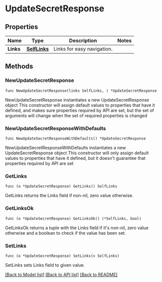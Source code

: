# UpdateSecretResponse

## Properties

Name | Type | Description | Notes
------------ | ------------- | ------------- | -------------
**Links** | [**SelfLinks**](SelfLinks.md) | Links for easy navigation. | 

## Methods

### NewUpdateSecretResponse

`func NewUpdateSecretResponse(links SelfLinks, ) *UpdateSecretResponse`

NewUpdateSecretResponse instantiates a new UpdateSecretResponse object
This constructor will assign default values to properties that have it defined,
and makes sure properties required by API are set, but the set of arguments
will change when the set of required properties is changed

### NewUpdateSecretResponseWithDefaults

`func NewUpdateSecretResponseWithDefaults() *UpdateSecretResponse`

NewUpdateSecretResponseWithDefaults instantiates a new UpdateSecretResponse object
This constructor will only assign default values to properties that have it defined,
but it doesn't guarantee that properties required by API are set

### GetLinks

`func (o *UpdateSecretResponse) GetLinks() SelfLinks`

GetLinks returns the Links field if non-nil, zero value otherwise.

### GetLinksOk

`func (o *UpdateSecretResponse) GetLinksOk() (*SelfLinks, bool)`

GetLinksOk returns a tuple with the Links field if it's non-nil, zero value otherwise
and a boolean to check if the value has been set.

### SetLinks

`func (o *UpdateSecretResponse) SetLinks(v SelfLinks)`

SetLinks sets Links field to given value.



[[Back to Model list]](../README.md#documentation-for-models) [[Back to API list]](../README.md#documentation-for-api-endpoints) [[Back to README]](../README.md)


